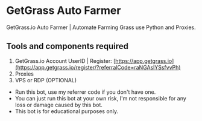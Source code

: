 # GetGrass Auto Farmer
GetGrass.io Auto Farmer | Automate Farming Grass use Python and Proxies.
## Tools and components required
1. GetGrass.io Account UserID | Register: [https://app.getgrass.io](https://app.getgrass.io/register/?referralCode=raNGAslYSsfvvPh)
2. Proxies
3. VPS or RDP (OPTIONAL)

- Run this bot, use my referrer code if you don't have one.
- You can just run this bot at your own risk, I'm not responsible for any loss or damage caused by this bot.
- This bot is for educational purposes only.
